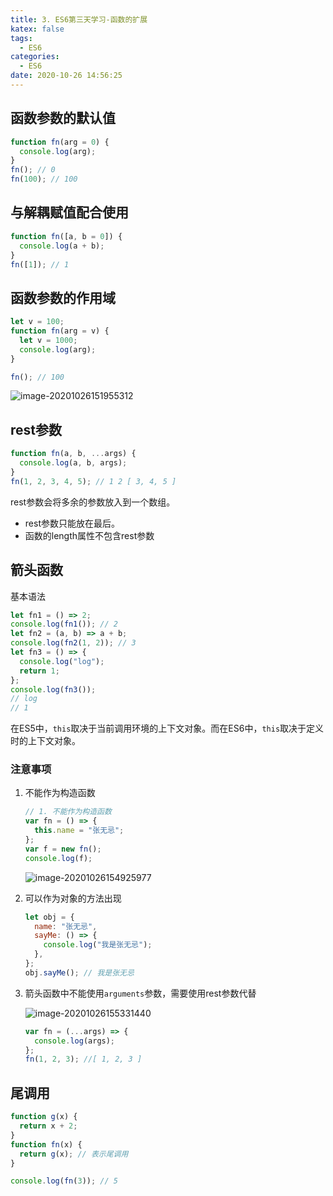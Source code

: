 ```yaml
---
title: 3. ES6第三天学习-函数的扩展
katex: false
tags:
  - ES6
categories:
  - ES6
date: 2020-10-26 14:56:25
---
```


## 函数参数的默认值

```javascript
function fn(arg = 0) {
  console.log(arg);
}
fn(); // 0
fn(100); // 100
```

## 与解耦赋值配合使用

```javascript
function fn([a, b = 0]) {
  console.log(a + b);
}
fn([1]); // 1
```

## 函数参数的作用域

```javascript
let v = 100;
function fn(arg = v) {
  let v = 1000;
  console.log(arg);
}

fn(); // 100
```

![image-20201026151955312](https://rmt.dogedoge.com/fetch/tzk/storage/20201026151955.png)

## rest参数

```javascript
function fn(a, b, ...args) {
  console.log(a, b, args);
}
fn(1, 2, 3, 4, 5); // 1 2 [ 3, 4, 5 ]
```

rest参数会将多余的参数放入到一个数组。

- rest参数只能放在最后。
- 函数的length属性不包含rest参数

## 箭头函数

基本语法

```javascript
let fn1 = () => 2;
console.log(fn1()); // 2
let fn2 = (a, b) => a + b;
console.log(fn2(1, 2)); // 3
let fn3 = () => {
  console.log("log");
  return 1;
};
console.log(fn3());
// log
// 1
```

在ES5中，`this`取决于当前调用环境的上下文对象。而在ES6中，`this`取决于定义时的上下文对象。

### 注意事项

1. 不能作为构造函数

   ```javascript
   // 1. 不能作为构造函数
   var fn = () => {
     this.name = "张无忌";
   };
   var f = new fn();
   console.log(f);
   ```

   ![image-20201026154925977](https://rmt.dogedoge.com/fetch/tzk/storage/20201026154926.png?w=1280&fmt=jpg)

2. 可以作为对象的方法出现

   ```javascript
   let obj = {
     name: "张无忌",
     sayMe: () => {
       console.log("我是张无忌");
     },
   };
   obj.sayMe(); // 我是张无忌
   ```

3. 箭头函数中不能使用`arguments`参数，需要使用rest参数代替

   ![image-20201026155331440](https://rmt.dogedoge.com/fetch/tzk/storage/20201026155331.png?w=1280&fmt=jpg)

   ```javascript
   var fn = (...args) => {
     console.log(args);
   };
   fn(1, 2, 3); //[ 1, 2, 3 ]
   ```

## 尾调用

```javascript
function g(x) {
  return x + 2;
}
function fn(x) {
  return g(x); // 表示尾调用
}

console.log(fn(3)); // 5
```

